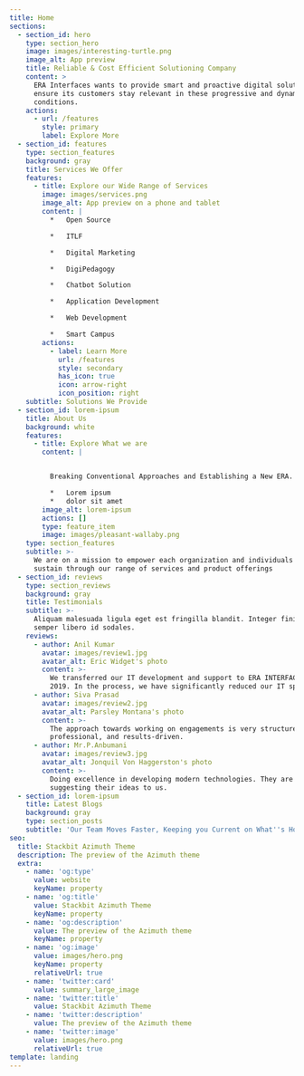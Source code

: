 ```yaml
---
title: Home
sections:
  - section_id: hero
    type: section_hero
    image: images/interesting-turtle.png
    image_alt: App preview
    title: Reliable & Cost Efficient Solutioning Company
    content: >
      ERA Interfaces wants to provide smart and proactive digital solutions to
      ensure its customers stay relevant in these progressive and dynamic market
      conditions.
    actions:
      - url: /features
        style: primary
        label: Explore More
  - section_id: features
    type: section_features
    background: gray
    title: Services We Offer
    features:
      - title: Explore our Wide Range of Services
        image: images/services.png
        image_alt: App preview on a phone and tablet
        content: |
          *   Open Source

          *   ITLF

          *   Digital Marketing

          *   DigiPedagogy

          *   Chatbot Solution

          *   Application Development

          *   Web Development

          *   Smart Campus
        actions:
          - label: Learn More
            url: /features
            style: secondary
            has_icon: true
            icon: arrow-right
            icon_position: right
    subtitle: Solutions We Provide
  - section_id: lorem-ipsum
    title: About Us
    background: white
    features:
      - title: Explore What we are
        content: |


          Breaking Conventional Approaches and Establishing a New ERA.

          *   Lorem ipsum
          *   dolor sit amet
        image_alt: lorem-ipsum
        actions: []
        type: feature_item
        image: images/pleasant-wallaby.png
    type: section_features
    subtitle: >-
      We are on a mission to empower each organization and individuals to self
      sustain through our range of services and product offerings
  - section_id: reviews
    type: section_reviews
    background: gray
    title: Testimonials
    subtitle: >-
      Aliquam malesuada ligula eget est fringilla blandit. Integer finibus
      semper libero id sodales.
    reviews:
      - author: Anil Kumar
        avatar: images/review1.jpg
        avatar_alt: Eric Widget's photo
        content: >-
          We transferred our IT development and support to ERA INTERFACES in
          2019. In the process, we have significantly reduced our IT spend.
      - author: Siva Prasad
        avatar: images/review2.jpg
        avatar_alt: Parsley Montana's photo
        content: >-
          The approach towards working on engagements is very structured,
          professional, and results-driven.
      - author: Mr.P.Anbumani
        avatar: images/review3.jpg
        avatar_alt: Jonquil Von Haggerston's photo
        content: >-
          Doing excellence in developing modern technologies. They are good at
          suggesting their ideas to us.
  - section_id: lorem-ipsum
    title: Latest Blogs
    background: gray
    type: section_posts
    subtitle: 'Our Team Moves Faster, Keeping you Current on What''s Hot'
seo:
  title: Stackbit Azimuth Theme
  description: The preview of the Azimuth theme
  extra:
    - name: 'og:type'
      value: website
      keyName: property
    - name: 'og:title'
      value: Stackbit Azimuth Theme
      keyName: property
    - name: 'og:description'
      value: The preview of the Azimuth theme
      keyName: property
    - name: 'og:image'
      value: images/hero.png
      keyName: property
      relativeUrl: true
    - name: 'twitter:card'
      value: summary_large_image
    - name: 'twitter:title'
      value: Stackbit Azimuth Theme
    - name: 'twitter:description'
      value: The preview of the Azimuth theme
    - name: 'twitter:image'
      value: images/hero.png
      relativeUrl: true
template: landing
---
```


